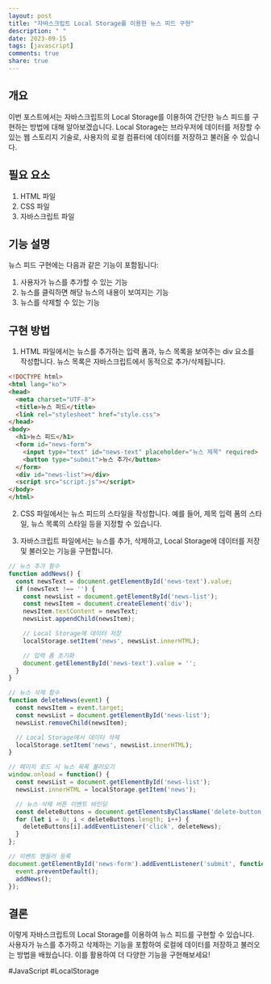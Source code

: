 ```yaml
---
layout: post
title: "자바스크립트 Local Storage를 이용한 뉴스 피드 구현"
description: " "
date: 2023-09-15
tags: [javascript]
comments: true
share: true
---
```


## 개요
이번 포스트에서는 자바스크립트의 Local Storage를 이용하여 간단한 뉴스 피드를 구현하는 방법에 대해 알아보겠습니다. Local Storage는 브라우저에 데이터를 저장할 수 있는 웹 스토리지 기술로, 사용자의 로컬 컴퓨터에 데이터를 저장하고 불러올 수 있습니다.

## 필요 요소
1. HTML 파일
2. CSS 파일
3. 자바스크립트 파일

## 기능 설명
뉴스 피드 구현에는 다음과 같은 기능이 포함됩니다:
1. 사용자가 뉴스를 추가할 수 있는 기능
2. 뉴스를 클릭하면 해당 뉴스의 내용이 보여지는 기능
3. 뉴스를 삭제할 수 있는 기능

## 구현 방법
1. HTML 파일에서는 뉴스를 추가하는 입력 폼과, 뉴스 목록을 보여주는 div 요소를 작성합니다. 뉴스 목록은 자바스크립트에서 동적으로 추가/삭제됩니다.
```html
<!DOCTYPE html>
<html lang="ko">
<head>
  <meta charset="UTF-8">
  <title>뉴스 피드</title>
  <link rel="stylesheet" href="style.css">
</head>
<body>
  <h1>뉴스 피드</h1>
  <form id="news-form">
    <input type="text" id="news-text" placeholder="뉴스 제목" required>
    <button type="submit">뉴스 추가</button>
  </form>
  <div id="news-list"></div>
  <script src="script.js"></script>
</body>
</html>
```

2. CSS 파일에서는 뉴스 피드의 스타일을 작성합니다. 예를 들어, 제목 입력 폼의 스타일, 뉴스 목록의 스타일 등을 지정할 수 있습니다.

3. 자바스크립트 파일에서는 뉴스를 추가, 삭제하고, Local Storage에 데이터를 저장 및 불러오는 기능을 구현합니다.
```javascript
// 뉴스 추가 함수
function addNews() {
  const newsText = document.getElementById('news-text').value;
  if (newsText !== '') {
    const newsList = document.getElementById('news-list');
    const newsItem = document.createElement('div');
    newsItem.textContent = newsText;
    newsList.appendChild(newsItem);

    // Local Storage에 데이터 저장
    localStorage.setItem('news', newsList.innerHTML);

    // 입력 폼 초기화
    document.getElementById('news-text').value = '';
  }
}

// 뉴스 삭제 함수
function deleteNews(event) {
  const newsItem = event.target;
  const newsList = document.getElementById('news-list');
  newsList.removeChild(newsItem);

  // Local Storage에서 데이터 삭제
  localStorage.setItem('news', newsList.innerHTML);
}

// 페이지 로드 시 뉴스 목록 불러오기
window.onload = function() {
  const newsList = document.getElementById('news-list');
  newsList.innerHTML = localStorage.getItem('news');

  // 뉴스 삭제 버튼 이벤트 바인딩
  const deleteButtons = document.getElementsByClassName('delete-button');
  for (let i = 0; i < deleteButtons.length; i++) {
    deleteButtons[i].addEventListener('click', deleteNews);
  }
};

// 이벤트 핸들러 등록
document.getElementById('news-form').addEventListener('submit', function(event) {
  event.preventDefault();
  addNews();
});
```

## 결론
이렇게 자바스크립트의 Local Storage를 이용하여 뉴스 피드를 구현할 수 있습니다. 사용자가 뉴스를 추가하고 삭제하는 기능을 포함하여 로컬에 데이터를 저장하고 불러오는 방법을 배웠습니다. 이를 활용하여 더 다양한 기능을 구현해보세요!

#JavaScript #LocalStorage